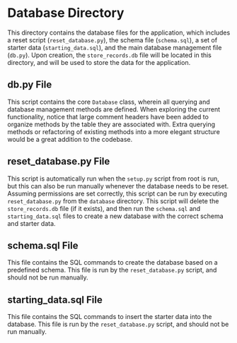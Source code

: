 # Database Directory

This directory contains the database files for the application, which includes a reset script (`reset_database.py`), the schema file (`schema.sql`), a set of starter data (`starting_data.sql`), and the main database management file (`db.py`). Upon creation, the `store_records.db` file will be located in this directory, and will be used to store the data for the application.

## db.py File

This script contains the core `Database` class, wherein all querying and database management methods are defined. When exploring the current functionality, notice that large comment headers have been added to organize methods by the table they are associated with. Extra querying methods or refactoring of existing methods into a more elegant structure would be a great addition to the codebase.

## reset_database.py File

This script is automatically run when the `setup.py` script from root is run, but this can also be run manually whenever the database needs to be reset. Assuming permissions are set correctly, this script can be run by executing `reset_database.py` from the `database` directory. This script will delete the `store_records.db` file (if it exists), and then run the `schema.sql` and `starting_data.sql` files to create a new database with the correct schema and starter data.

## schema.sql File

This file contains the SQL commands to create the database based on a predefined schema. This file is run by the `reset_database.py` script, and should not be run manually.

## starting_data.sql File

This file contains the SQL commands to insert the starter data into the database. This file is run by the `reset_database.py` script, and should not be run manually.
